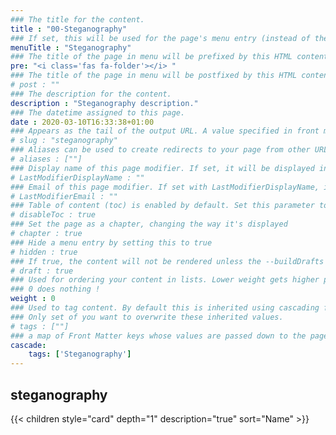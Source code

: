 ```yaml
---
### The title for the content.
title : "00-Steganography"
### If set, this will be used for the page's menu entry (instead of the `title` attribute)
menuTitle : "Steganography"
### The title of the page in menu will be prefixed by this HTML content
pre: "<i class='fas fa-folder'></i> "
### The title of the page in menu will be postfixed by this HTML content
# post : ""
### The description for the content.
description : "Steganography description."
### The datetime assigned to this page.
date : 2020-03-10T16:33:38+01:00
### Appears as the tail of the output URL. A value specified in front matter will override the segment of the URL based on the filename.
# slug : "steganography"
### Aliases can be used to create redirects to your page from other URLs.
# aliases : [""]
### Display name of this page modifier. If set, it will be displayed in the footer.
# LastModifierDisplayName : ""
### Email of this page modifier. If set with LastModifierDisplayName, it will be displayed in the footer
# LastModifierEmail : ""
### Table of content (toc) is enabled by default. Set this parameter to true to disable it.
# disableToc : true
### Set the page as a chapter, changing the way it's displayed
# chapter : true
### Hide a menu entry by setting this to true
# hidden : true
### If true, the content will not be rendered unless the --buildDrafts flag is passed to the hugo command.
# draft : true
### Used for ordering your content in lists. Lower weight gets higher precedence. So content with lower weight will come first.
### 0 does nothing !
weight : 0
### Used to tag content. By default this is inherited using cascading from _index.md files
### Only set of you want to overwrite these inherited values.
# tags : [""]
### a map of Front Matter keys whose values are passed down to the page’s descendants unless overwritten by self or a closer ancestor’s cascade. 
cascade:
    tags: ['Steganography']
---
```


## steganography

{{< children style="card" depth="1" description="true" sort="Name" >}}
